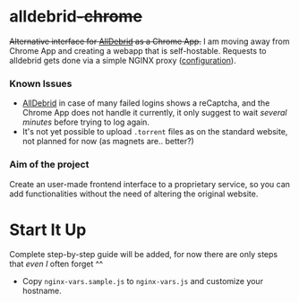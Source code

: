 alldebrid~~-chrome~~
================

~~Alternative interface for [AllDebrid][ad] as a Chrome App.~~
I am moving away from Chrome App and creating a webapp that is self-hostable.
Requests to alldebrid gets done via a simple NGINX proxy ([configuration](config.nginx)).

### Known Issues

  * [AllDebrid][ad] in case of many failed logins shows a reCaptcha, and the Chrome App does not handle it currently, it only suggest to wait _several minutes_ before trying to log again.
  * It's not yet possible to upload `.torrent` files as on the standard website, not planned for now (as magnets are.. better?)

### Aim of the project
Create an user-made frontend interface to a proprietary service, so you can add functionalities without the need of altering the original website.  

# Start It Up
Complete step-by-step guide will be added, for now there are only steps that *even I* often forget ^^

 * Copy `nginx-vars.sample.js` to `nginx-vars.js` and customize your hostname.


[ad]: http://www.alldebrid.com/
